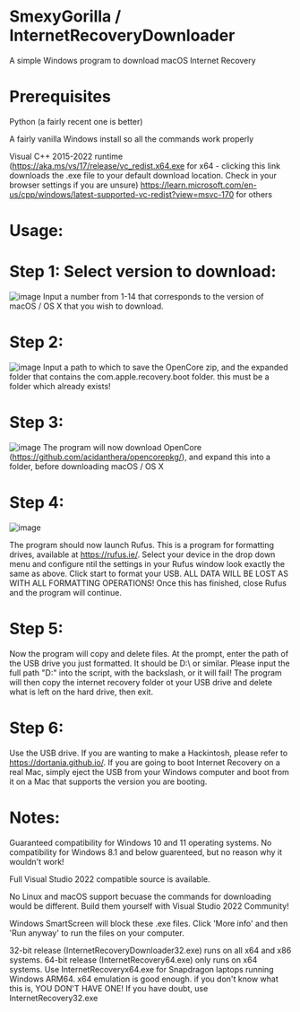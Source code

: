 # SmexyGorilla / InternetRecoveryDownloader
A simple Windows program to download macOS Internet Recovery

# Prerequisites
Python (a fairly recent one is better) 

A fairly vanilla Windows install so all the commands work properly

Visual C++ 2015-2022 runtime (https://aka.ms/vs/17/release/vc_redist.x64.exe for x64 - clicking this link downloads the .exe file to your default download location. Check in your browser settings if you are unsure) https://learn.microsoft.com/en-us/cpp/windows/latest-supported-vc-redist?view=msvc-170 for others

# Usage:
# Step 1: Select version to download:
![image](https://github.com/user-attachments/assets/95df0399-ae94-49a9-9382-9989ab6e9e5a)
Input a number from 1-14 that corresponds to the version of macOS / OS X that you wish to download.

# Step 2: 
![image](https://github.com/user-attachments/assets/80c7a029-182f-42db-b933-c92f91308465)
Input a path to which to save the OpenCore zip, and the expanded folder that contains the com.apple.recovery.boot folder. this must be a folder which already exists!

# Step 3:
![image](https://github.com/user-attachments/assets/e7a72293-3370-4bb9-b789-4f68bb16e44a)
The program will now download OpenCore (https://github.com/acidanthera/opencorepkg/), and expand this into a folder, before downloading macOS / OS X

# Step 4:
![image](https://github.com/user-attachments/assets/b52a2cc0-3d12-4b28-a230-478755016019)

The program should now launch Rufus. This is a program for formatting drives, available at https://rufus.ie/. 
Select your device in the drop down menu and configure ntil the settings in your Rufus window look exactly the same as above. 
Click start to format your USB. ALL DATA WILL BE LOST AS WITH ALL FORMATTING OPERATIONS! 
Once this has finished, close Rufus and the program will continue. 

# Step 5:

Now the program will copy and delete files. 
At the prompt, enter the path of the USB drive you just formatted. It should be D:\ or similar. Please input the full path "D:\" into the script, with the backslash, or it will fail! The program will then copy the internet recovery folder ot your USB drive and delete what is left on the hard drive, then exit.

# Step 6:
Use the USB drive. If you are wanting to make a Hackintosh, please refer to https://dortania.github.io/. If you are going to boot Internet Recovery on a real Mac, simply eject the USB from your Windows computer and boot from it on a Mac that supports the version you are booting.

# Notes:

Guaranteed compatibility for Windows 10 and 11 operating systems. No compatibility for Windows 8.1 and below guarenteed, but no reason why it wouldn't work!

Full Visual Studio 2022 compatible source is available.

No Linux and macOS support becuase the commands for downloading would be different. Build them yourself with Visual Studio 2022 Community!

Windows SmartScreen will block these .exe files. Click 'More info' and then 'Run anyway' to run the files on your computer.

32-bit release (InternetRecoveryDownloader32.exe) runs on all x64 and x86 systems. 64-bit release (InternetRecovery64.exe) only runs on x64 systems. Use InternetRecoveryx64.exe for Snapdragon laptops running Windows ARM64. x64 emulation is good enough. if you don't know what this is, YOU DON'T HAVE ONE! If you have doubt, use InternetRecovery32.exe
